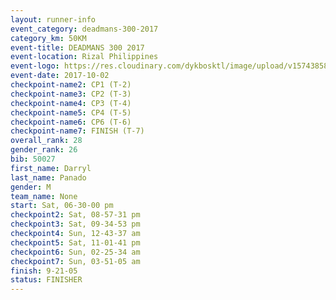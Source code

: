 ```yaml
---
layout: runner-info 
event_category: deadmans-300-2017 
category_km: 50KM 
event-title: DEADMANS 300 2017 
event-location: Rizal Philippines 
event-logo: https://res.cloudinary.com/dykbosktl/image/upload/v1574385898/Logo/2017-DM300-Logo_ljecaw.jpg 
event-date: 2017-10-02 
checkpoint-name2: CP1 (T-2) 
checkpoint-name3: CP2 (T-3) 
checkpoint-name4: CP3 (T-4) 
checkpoint-name5: CP4 (T-5) 
checkpoint-name6: CP6 (T-6) 
checkpoint-name7: FINISH (T-7) 
overall_rank: 28
gender_rank: 26
bib: 50027
first_name: Darryl
last_name: Panado
gender: M
team_name: None
start: Sat, 06-30-00 pm
checkpoint2: Sat, 08-57-31 pm
checkpoint3: Sat, 09-34-53 pm
checkpoint4: Sun, 12-43-37 am
checkpoint5: Sat, 11-01-41 pm
checkpoint6: Sun, 02-25-34 am
checkpoint7: Sun, 03-51-05 am
finish: 9-21-05
status: FINISHER
---
```

